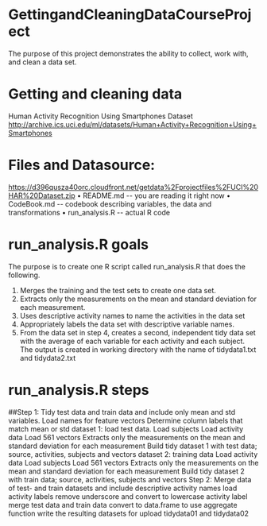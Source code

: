 # GettingandCleaningDataCourseProject
The purpose of this project demonstrates the ability to collect, work with, and clean a data set.
# Getting and cleaning data
Human Activity Recognition Using Smartphones Dataset http://archive.ics.uci.edu/ml/datasets/Human+Activity+Recognition+Using+Smartphones
# Files and Datasource:
https://d396qusza40orc.cloudfront.net/getdata%2Fprojectfiles%2FUCI%20HAR%20Dataset.zip
•	README.md -- you are reading it right now
•	CodeBook.md -- codebook describing variables, the data and transformations
•	run_analysis.R -- actual R code
# run_analysis.R goals
The purpose is to create one R script called run_analysis.R that does the following.
1. Merges the training and the test sets to create one data set.
2. Extracts only the measurements on the mean and standard deviation for each measurement.
3. Uses descriptive activity names to name the activities in the data set
4. Appropriately labels the data set with descriptive variable names.
5. From the data set in step 4, creates a second, independent tidy data set with the average of each variable for each activity and each subject.
The output is created in working directory with the name of tidydata1.txt and tidydata2.txt
# run_analysis.R steps
##Step 1: Tidy test data and train data and include only mean and std variables.
Load names for feature vectors
Determine column labels that match mean or std
dataset 1: load test data.
Load subjects
Load activity data
Load 561 vectors
Extracts only the measurements on the mean and standard deviation for each measurement
Build tidy dataset 1 with test data; source, activities, subjects and vectors
dataset 2: training data
Load activity data
Load subjects
Load 561 vectors
Extracts only the measurements on the mean and standard deviation for each measurement
Build tidy dataset 2 with train data; source, activities, subjects and vectors
Step 2: Merge data of test- and train datasets and include descriptive activity names
load activity labels
remove underscore and convert to lowercase activity label
merge test data and train data
convert to data.frame to use aggregate function
write the resulting datasets for upload tidydata01 and tidydata02
